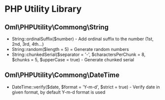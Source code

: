 PHP Utility Library
=============

Oml\PHPUtility\Commong\String
------
* String::ordinalSuffix($number) - Add ordinal suffix to the number (1st, 2nd, 3rd, 4th...)
* String::random($length = 5) = Generate random numbers
* String::chunkedSerial($separator = '-', $charactersPerChunk = 8, $chunks = 5, $upperCase = true) - Generate chunked serial

Oml\PHPUtility\Commong\DateTime
--------
* DateTime::verify($date, $format = 'Y-m-d', $strict = true) - Verify date in given format, by default Y-m-d format is used